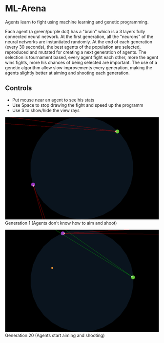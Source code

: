 # ML-Arena
 Agents learn to fight using machine learning and genetic programming.

Each agent (a green/purple dot) has a "brain" which is a 3 layers fully connected neural network. At the first generation, all the "neurons" of the neural networks are instantiated randomly. At the end of each generation (every 30 seconds), the best agents of the population are selected, reproduced and mutated for creating a next generation of agents. The selection is tournament based, every agent fight each other, more the agent wins fights, more his chances of being selected are important. The use of a genetic algorithm allow slow improvements every generation, making the agents slightly better at aiming and shooting each generation.

## Controls

- Put mouse near an agent to see his stats
- Use Space to stop drawing the fight and speed up the programm
- Use S to show/hide the view rays

![](res/gen0.PNG)
Generation 1 (Agents don't know how to  aim and shoot)

![](res/gen20.PNG)
Generation 20 (Agents start aiming and shooting)

